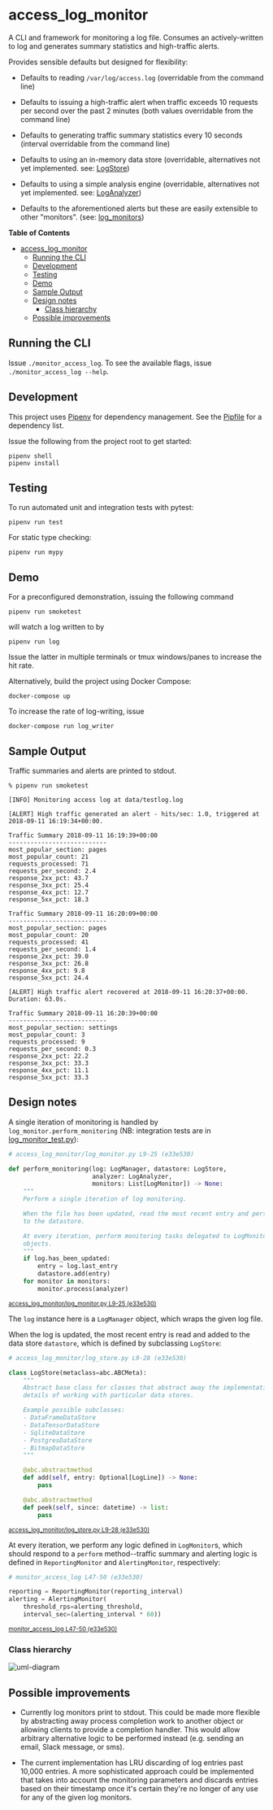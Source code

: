 access_log_monitor
==================

A CLI and framework for monitoring a log file. Consumes an actively-written to
log and generates summary statistics and high-traffic alerts.

Provides sensible defaults but designed for flexibility:

- Defaults to reading `/var/log/access.log` (overridable from the command line)

- Defaults to issuing a high-traffic alert when traffic exceeds 10 requests per
  second over the past 2 minutes (both values overridable from the command line)

- Defaults to generating traffic summary statistics every 10 seconds
  (interval overridable from the command line)

- Defaults to using an in-memory data store (overridable, alternatives not yet
  implemented. see: [LogStore](access_log_monitor/log_store.py))

- Defaults to using a simple analysis engine (overridable, alternatives not yet
  implemented. see: [LogAnalyzer](access_log_monitor/log_analyzer.py))

- Defaults to the aforementioned alerts but these are easily extensible to other
  "monitors". (see: [log_monitors](access_log_monitor/log_monitors))


<!-- markdown-toc start - Don't edit this section. Run M-x markdown-toc-refresh-toc -->
**Table of Contents**

- [access_log_monitor](#accesslogmonitor)
    - [Running the CLI](#running-the-cli)
    - [Development](#development)
    - [Testing](#testing)
    - [Demo](#demo)
    - [Sample Output](#sample-output)
    - [Design notes](#design-notes)
        - [Class hierarchy](#class-hierarchy)
    - [Possible improvements](#possible-improvements)

<!-- markdown-toc end -->

Running the CLI
---------------

Issue `./monitor_access_log`.
To see the available flags, issue `./monitor_access_log --help`.

Development
-----------

This project uses [Pipenv][pipenv] for dependency management. See the
[Pipfile](Pipfile) for a dependency list.

[pipenv]: https://pipenv.readthedocs.io/

Issue the following from the project root to get started:

```
pipenv shell
pipenv install
```

Testing
-------

To run automated unit and integration tests with pytest:

```
pipenv run test
```

For static type checking:

```
pipenv run mypy
```


Demo
----

For a preconfigured demonstration, issuing the following command

```
pipenv run smoketest
```

will watch a log written to by

```
pipenv run log
```

Issue the latter in multiple terminals or tmux windows/panes to increase the hit
rate.

Alternatively, build the project using Docker Compose:

```
docker-compose up
```

To increase the rate of log-writing, issue

```
docker-compose run log_writer
```

Sample Output
-------------

Traffic summaries and alerts are printed to stdout.

```
% pipenv run smoketest

[INFO] Monitoring access log at data/testlog.log

[ALERT] High traffic generated an alert - hits/sec: 1.0, triggered at 2018-09-11 16:19:34+00:00.

Traffic Summary 2018-09-11 16:19:39+00:00
---------------------------
most_popular_section: pages
most_popular_count: 21
requests_processed: 71
requests_per_second: 2.4
response_2xx_pct: 43.7
response_3xx_pct: 25.4
response_4xx_pct: 12.7
response_5xx_pct: 18.3

Traffic Summary 2018-09-11 16:20:09+00:00
---------------------------
most_popular_section: pages
most_popular_count: 20
requests_processed: 41
requests_per_second: 1.4
response_2xx_pct: 39.0
response_3xx_pct: 26.8
response_4xx_pct: 9.8
response_5xx_pct: 24.4

[ALERT] High traffic alert recovered at 2018-09-11 16:20:37+00:00. Duration: 63.0s.

Traffic Summary 2018-09-11 16:20:39+00:00
---------------------------
most_popular_section: settings
most_popular_count: 3
requests_processed: 9
requests_per_second: 0.3
response_2xx_pct: 22.2
response_3xx_pct: 33.3
response_4xx_pct: 11.1
response_5xx_pct: 33.3
```

Design notes
------------

A single iteration of monitoring is handled by `log_monitor.perform_monitoring`
(NB: integration tests are in [log_monitor_test.py](access_log_monitor/log_monitor_test.py)):

```python
# access_log_monitor/log_monitor.py L9-25 (e33e530)

def perform_monitoring(log: LogManager, datastore: LogStore,
                       analyzer: LogAnalyzer,
                       monitors: List[LogMonitor]) -> None:
    """
    Perform a single iteration of log monitoring.

    When the file has been updated, read the most recent entry and persist it
    to the datastore.

    At every iteration, perform monitoring tasks delegated to LogMonitor
    objects.
    """
    if log.has_been_updated:
        entry = log.last_entry
        datastore.add(entry)
    for monitor in monitors:
        monitor.process(analyzer)
```
<sup>
  <a href="https://github.com/jmromer/datadog/blob/e33e530/access_log_monitor/log_monitor.py#L9-L25">
    access_log_monitor/log_monitor.py L9-25 (e33e530)
  </a>
</sup>
<p></p>

The `log` instance here is a `LogManager` object, which wraps the given log
file.

When the log is updated, the most recent entry is read and added to the
data store `datastore`, which is defined by subclassing `LogStore`:

```python
# access_log_monitor/log_store.py L9-28 (e33e530)

class LogStore(metaclass=abc.ABCMeta):
    """
    Abstract base class for classes that abstract away the implementation
    details of working with particular data stores.

    Example possible subclasses:
    - DataFrameDataStore
    - DataTensorDataStore
    - SqliteDataStore
    - PostgresDataStore
    - BitmapDataStore
    """

    @abc.abstractmethod
    def add(self, entry: Optional[LogLine]) -> None:
        pass

    @abc.abstractmethod
    def peek(self, since: datetime) -> list:
        pass
```
<sup>
  <a href="https://github.com/jmromer/datadog/blob/e33e530/access_log_monitor/log_store.py#L9-L28">
    access_log_monitor/log_store.py L9-28 (e33e530)
  </a>
</sup>
<p></p>

At every iteration, we perform any logic defined in `LogMonitor`s, which should
respond to a `perform` method--traffic summary and alerting logic is defined in
`ReportingMonitor` and `AlertingMonitor`, respectively:

```python
# monitor_access_log L47-50 (e33e530)

reporting = ReportingMonitor(reporting_interval)
alerting = AlertingMonitor(
    threshold_rps=alerting_threshold,
    interval_sec=(alerting_interval * 60))
```
<sup>
  <a href="https://github.com/jmromer/datadog/blob/e33e530/monitor_access_log#L47-L50">
    monitor_access_log L47-50 (e33e530)
  </a>
</sup>
<p></p>

### Class hierarchy

![uml-diagram](images/classes.png)


Possible improvements
------------------------

- Currently log monitors print to stdout. This could be made more flexible by
  abstracting away process completion work to another object or allowing clients
  to provide a completion handler. This would allow arbitrary alternative logic
  to be performed instead (e.g. sending an email, Slack message, or sms).

- The current implementation has LRU discarding of log entries past 10,000 entries.
  A more sophisticated approach could be implemented that takes into account the
  monitoring parameters and discards entries based on their timestamp once it's
  certain they're no longer of any use for any of the given log monitors.
